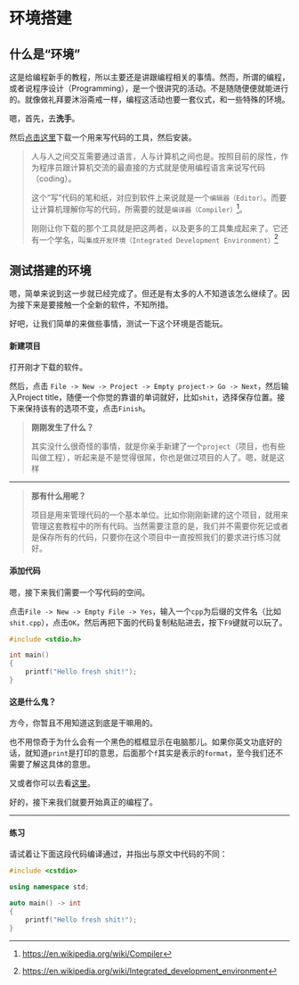 # 环境搭建

## 什么是“环境”

这是给编程新手的教程，所以主要还是讲跟编程相关的事情。然而，所谓的编程，或者说程序设计（Programming），是一个很讲究的活动。不是随随便便就能进行的。就像做礼拜要沐浴斋戒一样，编程这活动也要一套仪式，和一些特殊的环境。

嗯，首先，去**洗手**。

然后[点击这里](http://sourceforge.net/projects/codeblocks/files/Binaries/13.12/Windows/codeblocks-13.12mingw-setup-TDM-GCC-481.exe)下载一个用来写代码的工具，然后安装。

> 人与人之间交互需要通过语言，人与计算机之间也是。按照目前的尿性，作为程序员跟计算机交流的最直接的方式就是使用编程语言来说写代码（coding）。
>
> 这个“写”代码的笔和纸，对应到软件上来说就是一个`编辑器（Editor）`。而要让计算机理解你写的代码，所需要的就是`编译器（Compiler）`[^1]。
>
> 刚刚让你下载的那个工具就是把这两者，以及更多的工具集成起来了。它还有一个学名，叫`集成开发环境（Integrated Development Environment）`[^2]


## 测试搭建的环境

嗯，简单来说到这一步就已经完成了。但还是有太多的人不知道该怎么继续了。因为接下来是要接触一个全新的软件，不知所措。

好吧，让我们简单的来做些事情，测试一下这个环境是否能玩。

#### 新建项目

打开刚才下载的软件。

然后，点击
`File -> New -> Project -> Empty project-> Go -> Next`，然后输入Project title，随便一个你觉的靠谱的单词就好，比如`shit`，选择保存位置。接下来保持该有的选项不变，点击`Finish`。

> **刚刚发生了什么？**
>
> 其实没什么很奇怪的事情，就是你亲手新建了一个`project`（项目，也有些叫做工程），听起来是不是觉得很屌，你也是做过项目的人了。嗯，就是这样
*****
> **那有什么用呢？**
>
> 项目是用来管理代码的一个基本单位。比如你刚刚新建的这个项目，就用来管理这套教程中的所有代码。当然需要注意的是，我们并不需要你死记或者是保存所有的代码，只要你在这个项目中一直按照我们的要求进行练习就好。

#### 添加代码

嗯，接下来我们需要一个写代码的空间。

点击`File -> New -> Empty File -> Yes`，输入一个`cpp`为后缀的文件名（比如`shit.cpp`），点击`OK`，然后再把下面的代码复制粘贴进去，按下`F9`键就可以玩了。

```c
#include <stdio.h>

int main()
{
    printf("Hello fresh shit!");
}
```

#### 这是什么鬼？

方今，你暂且不用知道这到底是干嘛用的。

也不用惊奇于为什么会有一个黑色的框框显示在电脑那儿。如果你英文功底好的话，就知道`print`是打印的意思，后面那个`f`其实是表示的`format`，至今我们还不需要了解这具体的意思。

又或者你可以去看[这里](https://en.wikipedia.org/wiki/C_%28programming_language%29)。

好的，接下来我们就要开始真正的编程了。

*******

#### 练习

请试着让下面这段代码编译通过，并指出与原文中代码的不同：

```c++
#include <cstdio>

using namespace std;

auto main() -> int
{
    printf("Hello fresh shit!");
}
```

[^1]: https://en.wikipedia.org/wiki/Compiler
[^2]: https://en.wikipedia.org/wiki/Integrated_development_environment
